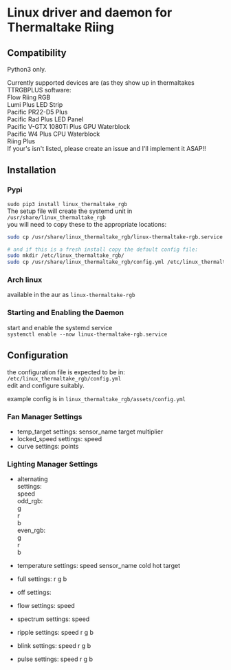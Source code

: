 # Linux driver and daemon for Thermaltake Riing


## Compatibility
Python3 only.

Currently supported devices are (as they show up in thermaltakes TTRGBPLUS software:  
    Flow Riing RGB  
    Lumi Plus LED Strip  
    Pacific PR22-D5 Plus  
    Pacific Rad Plus LED Panel  
    Pacific V-GTX 1080Ti Plus GPU Waterblock  
    Pacific W4 Plus CPU Waterblock  
    Riing Plus  
If your's isn't listed, please create an issue and I'll implement it ASAP!!  


## Installation

### Pypi

`sudo pip3 install linux_thermaltake_rgb`  
The setup file will create the systemd unit
in `/usr/share/linux_thermaltake_rgb`  
you will need to copy these to the appropriate locations:

```bash
sudo cp /usr/share/linux_thermaltake_rgb/linux-thermaltake-rgb.service /usr/lib/systemd/system/

# and if this is a fresh install copy the default config file:
sudo mkdir /etc/linux_thermaltake_rgb/
sudo cp /usr/share/linux_thermaltake_rgb/config.yml /etc/linux_thermaltake_rgb/
```

### Arch linux

available in the aur as `linux-thermaltake-rgb`

### Starting and Enabling the Daemon

start and enable the systemd service  
`systemctl enable --now linux-thermaltake-rgb.service`  


## Configuration
the configuration file is expected to be in: `/etc/linux_thermaltake_rgb/config.yml`  
edit and configure suitably.  

example config is in `linux_thermaltake_rgb/assets/config.yml`

### Fan Manager Settings

- temp_target
  settings:
    sensor_name
    target
    multiplier
- locked_speed
  settings:
    speed
- curve
  settings:
    points
    
### Lighting Manager Settings

- alternating  
  settings:  
    speed  
    odd_rgb:  
      g  
      r  
      b  
    even_rgb:  
      g  
      r  
      b  
      
- temperature 
  settings: 
    speed 
    sensor_name 
    cold 
    hot 
    target 

- full 
  settings: 
    r 
    g 
    b 
    
- off 
  settings: 

- flow 
  settings: 
    speed 
    
- spectrum 
  settings: 
    speed 
    
- ripple 
  settings: 
    speed 
    r 
    g 
    b 
    
- blink 
  settings: 
    speed 
    r 
    g 
    b 
    
- pulse 
  settings: 
    speed 
    r 
    g 
    b 
  

